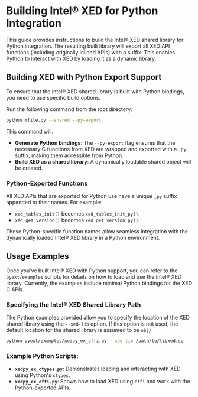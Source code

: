 # Building Intel&reg; XED for Python Integration

This guide provides instructions to build the Intel&reg; XED shared library for Python integration. The resulting built library will export all XED API functions (including originally inlined APIs) with a suffix. This enables Python to interact with XED by loading it as a dynamic library.

## Building XED with Python Export Support

To ensure that the Intel&reg; XED shared library is built with Python bindings, you need to use specific build options.

Run the following command from the root directory:

```bash
python mfile.py --shared --py-export
```

This command will:
- **Generate Python bindings**: The `--py-export` flag ensures that the necessary C functions from XED are wrapped and exported with a `_py` suffix, making them accessible from Python.
- **Build XED as a shared library**: A dynamically loadable shared object will be created.

### Python-Exported Functions

All XED APIs that are exported for Python use have a unique `_py` suffix appended to their names. For example:
- `xed_tables_init()` becomes `xed_tables_init_py()`.
- `xed_get_version()` becomes `xed_get_version_py()`.

These Python-specific function names allow seamless integration with the dynamically loaded Intel&reg; XED library in a Python environment.

## Usage Examples

Once you’ve built Intel&reg; XED with Python support, you can refer to the `pyext/examples` scripts for details on how to load and use the Intel&reg; XED library.
Currently, the examples include minimal Python bindings for the XED C APIs.

### Specifying the Intel&reg; XED Shared Library Path

The Python examples provided allow you to specify the location of the XED shared library using the `--xed-lib` option. If this option is not used, the default location for the shared library is assumed to be `obj/`.

```bash
python pyext/examples/xedpy_ex_cffi.py --xed-lib /path/to/libxed.so
```

### Example Python Scripts:
- **`xedpy_ex_ctypes.py`**: Demonstrates loading and interacting with XED using Python's `ctypes`.
- **`xedpy_ex_cffi.py`**: Shows how to load XED using `cffi` and work with the Python-exported APIs.
